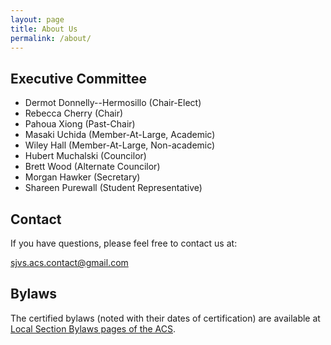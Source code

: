 ```yaml
---
layout: page
title: About Us
permalink: /about/
---
```


## Executive Committee

- Dermot Donnelly--Hermosillo (Chair-Elect)
- Rebecca Cherry (Chair)
- Pahoua Xiong (Past-Chair)
- Masaki Uchida (Member-At-Large, Academic)
- Wiley Hall (Member-At-Large, Non-academic)
- Hubert Muchalski (Councilor)
- Brett Wood (Alternate Councilor)
- Morgan Hawker (Secretary)
- Shareen Purewall (Student Representative)

## Contact

If you have questions, please feel free to contact us at:

[sjvs.acs.contact@gmail.com](mailto:sjvs.acs.contact@gmail.com)

## Bylaws

The certified bylaws (noted with their dates of certification) are available at [Local Section Bylaws pages of the ACS][cc5844e2].

  [cc5844e2]: https://www.acs.org/content/acs/en/about/governance/charter/lsbylaws.html "Local Section Bylaws"

<!-- This is the base Jekyll theme. You can find out more info about customizing your Jekyll theme, as well as basic Jekyll usage documentation at [jekyllrb.com](https://jekyllrb.com/)

You can find the source code for Minima at GitHub:
[jekyll][jekyll-organization] /
[minima](https://github.com/jekyll/minima)

You can find the source code for Jekyll at GitHub:
[jekyll][jekyll-organization] /
[jekyll](https://github.com/jekyll/jekyll)


[jekyll-organization]: https://github.com/jekyll -->

